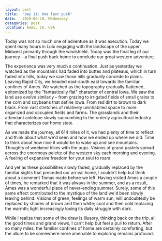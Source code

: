```yaml
---
layout: post
title:  "Day 11: One last push"
date:   2019-06-19, Wednesday
categories: post
location: Ames, IA, USA
---
```



Today was not so much one of adventure as it was execution. Today we spent many hours in Lulu engaging with the landscape of the upper Midwest primarily through the windshield. Today was the final leg of our journey – a final push back home to conclude our great western adventure.

The experience was very much a continuation. Just as yesterday we watched as the mountains had faded into buttes and plateaus, which in turn faded into hills, today we saw those hills gradually concede to plains. Leaving Rapid City, we headed east-south east towards the familiar confines of Ames. We watched as the topography gradually flattened, epitomized by the "fantastically flat" character of central Iowa. We saw the land use evolve similarly – from grazing to irrigated fields of small grains to the corn and soybeans that define Iowa. From red dirt to brown to dark black. From vast stretches of relatively uninhabited space to more organized and occupied fields and farms. The grasslands and their attendant antelope slowly succumbing to the orderly agricultural industry that characterizes our home state.

As we made the journey, all 614 miles of it, we had plenty of time to reflect and think about what we'd seen and how we ended up where we did. Time to think about how nice it would be to wake up and see mountains. Thoughts of weekend hikes with the pups. Visions of grand pastels spread across the enormous palette of the western sky each morning and evening. A feeling of expansive freedom for your soul to roam.  

And yet as these possibilities slowly faded, gradually replaced by the familiar sights that preceded our arrival home, I couldn't help but think about a comment Tomas made before we left. Having visited Ames a couple of times, he remarked that it was always in the summer, and as a result, Ames was a wonderful place of never-ending summer. Surely, some of this same effect contributed to the mystique of the land we'd been slowly leaving behind. Visions of green, feelings of warm sun, will undoubtedly be replaced by shades of brown and then white; cool and then cold replacing the warmth; light increasingly losing its daily struggle with dark. 

While I realize that some of the draw is illusory, thinking back on the trip, all the good times and grand views, I can't help but feel a pull to return. After so many miles, the familiar confines of home are certainly comforting, but the allure to be somewhere more amenable to exploring remains profound.

